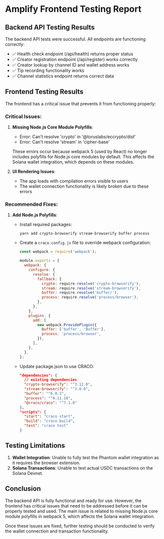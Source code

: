 # Amplify Frontend Testing Report

## Backend API Testing Results

The backend API tests were successful. All endpoints are functioning correctly:

- ✅ Health check endpoint (/api/health) returns proper status
- ✅ Creator registration endpoint (/api/register) works correctly
- ✅ Creator lookup by channel ID and wallet address works
- ✅ Tip recording functionality works
- ✅ Channel statistics endpoint returns correct data

## Frontend Testing Results

The frontend has a critical issue that prevents it from functioning properly:

### Critical Issues:

1. **Missing Node.js Core Module Polyfills**:
   - Error: Can't resolve 'crypto' in '@toruslabs/eccrypto/dist'
   - Error: Can't resolve 'stream' in 'cipher-base'

   These errors occur because webpack 5 (used by React) no longer includes polyfills for Node.js core modules by default. This affects the Solana wallet integration, which depends on these modules.

2. **UI Rendering Issues**:
   - The app loads with compilation errors visible to users
   - The wallet connection functionality is likely broken due to these errors

### Recommended Fixes:

1. **Add Node.js Polyfills**:
   - Install required packages:
     ```
     yarn add crypto-browserify stream-browserify buffer process
     ```
   
   - Create a `craco.config.js` file to override webpack configuration:
     ```javascript
     const webpack = require('webpack');

     module.exports = {
       webpack: {
         configure: {
           resolve: {
             fallback: {
               crypto: require.resolve('crypto-browserify'),
               stream: require.resolve('stream-browserify'),
               buffer: require.resolve('buffer/'),
               process: require.resolve('process/browser'),
             },
           },
         },
         plugins: {
           add: [
             new webpack.ProvidePlugin({
               Buffer: ['buffer', 'Buffer'],
               process: 'process/browser',
             }),
           ],
         },
       },
     };
     ```

   - Update package.json to use CRACO:
     ```json
     "dependencies": {
       // existing dependencies
       "crypto-browserify": "^3.12.0",
       "stream-browserify": "^3.0.0",
       "buffer": "^6.0.3",
       "process": "^0.11.10",
       "@craco/craco": "^7.1.0"
     },
     "scripts": {
       "start": "craco start",
       "build": "craco build",
       "test": "craco test"
     }
     ```

## Testing Limitations

1. **Wallet Integration**: Unable to fully test the Phantom wallet integration as it requires the browser extension.
2. **Solana Transactions**: Unable to test actual USDC transactions on the Solana Devnet.

## Conclusion

The backend API is fully functional and ready for use. However, the frontend has critical issues that need to be addressed before it can be properly tested and used. The main issue is related to missing Node.js core module polyfills in webpack 5, which affects the Solana wallet integration.

Once these issues are fixed, further testing should be conducted to verify the wallet connection and transaction functionality.